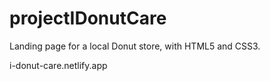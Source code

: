 # projectIDonutCare

Landing page for a local Donut store, with HTML5 and CSS3.

i-donut-care.netlify.app
